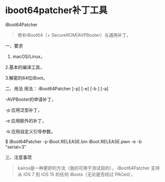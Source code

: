 # iboot64patcher补丁工具

iBoot64Patcher

>修补iBoot64（+ SecureROM|AVPBooter）与通用补丁。

一、要求

1. macOS/Linux，

2.基本的编译工具，

3.解密的64位iBoot。

二、用法
用法： iBoot64Patcher [-p] <in> <out> [-e] [-b <boot-args>] [-a]

  -AVPBooter的申请补丁，

  -p 应用泛型补丁，

  -e 应用额外的补丁，

  -b 应用自定义引导参数。

$ iBoot64Patcher -p iBoot.RELEASE.bin iBoot.RELEASE.pwn -e -b "serial=3"

三、注意事项
>kairos是一种更好的方法（我的可用于测试目的），
> iBoot64Patcher 支持从 iOS 7 到 iOS 15 的任何 iBoots（无论是否经过 PACed），
